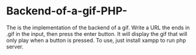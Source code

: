 # Backend-of-a-gif-PHP-
The is the implementation of the backend of a gif. Write a URL the ends in .gif in the input, then press the enter button. It will display the gif that will only play when a button is pressed. To use, just install xampp to run php server. 
